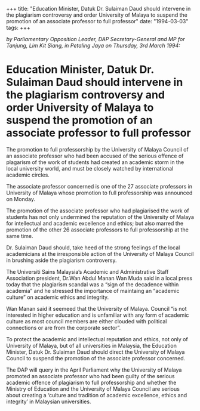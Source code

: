 +++ 
title: "Education Minister, Datuk Dr. Sulaiman Daud should intervene in the plagiarism controversy and order University of Malaya to suspend the promotion of an associate professor to full professor"
date: "1994-03-03"
tags:
+++

_by Parliamentary Opposition Leader, DAP Secretary-General and MP for Tanjung, Lim Kit Siang, in Petaling Jaya on Thursday, 3rd March 1994:_

# Education Minister, Datuk Dr. Sulaiman Daud should intervene in the plagiarism controversy and order University of Malaya to suspend the promotion of an associate professor to full professor

The promotion to full professorship by the University of Malaya Council of an associate professor who had been accused of the serious offence of plagarism of the work of students had created an academic storm in the local university world, and must be closely watched by international academic circles.</u>

The associate professor concerned is one of the 27 associate professors in University of Malaya whose promotion to full professorship was announced on Monday.

The promotion of the associate professor who had plagiarised the work of students has not only undermined the reputation of the University of Malaya for intellectual and academic excellence and ethics; but also marred the promotion of the other 26 associate professors to full professorship at the same time.

Dr. Sulaiman Daud should, take heed of the strong feelings of the local academicians at the irresponsible action of the University of Malaya Council in brushing aside the plagiarism controversy.

The Universiti Sains Malaysia’s Academic and Administrative Staff Association president, Dr.Wan Abdul Manan Wan Muda said in a local press today that the plagiarism scandal was a “sign of the decadence within academia” and he stressed the importance of maintaing an “academic culture” on academic ethics and integrity.

Wan Manan said it seemeed that the University of Malaya. Council “is not interested in higher education and is unfamiliar with any form of academic culture as most council members are either clouded with political connections or are from the corporate sector”.

To protect the academic and intellectual reputation and ethics, not only of University of Malaya, but of all universities in Malaysia, the Education Minister, Datuk Dr. Sulaiman Daud should direct the University of Malaya Council to suspend the promotion of the associate professor concerned.

The DAP will query in the April Parliament why the University of Malaya promoted an associate professor who had been guilty of the serious academic offence of plagiarism to full professorship and whether the Ministry of Education and the University of Malaya Council are serious about creating a ‘culture and tradition of academic excellence, ethics and integrity’ in Malaysian universities.
 
